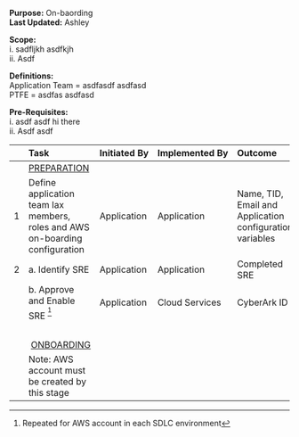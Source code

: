 **Purpose:** On-baording<br/>
**Last Updated:** Ashley

**Scope:**<br/>
i. sadfljkh asdfkjh<br/>
ii. Asdf

**Definitions:**<br/>
Application Team = asdfasdf asdfasd<br/>
PTFE = asdfas asdfasd

**Pre-Requisites:**<br/>
i. asdf asdf hi there<br/>
ii. Asdf asdf

| |Task|Initiated&nbsp;By|Implemented&nbsp;By|Outcome|
|-| :--- | :--- | :--- | :--- |
||<u>PREPARATION</u>|
|1|Define application team Iax members, roles and AWS on-boarding configuration|Application|Application|Name, TID, Email and Application configuration variables|
|2|a. Identify SRE|Application|Application|Completed SRE|
||b. Approve and Enable SRE <sup>[^1]</sup>|Application|Cloud Services|CyberArk ID|
|&nbsp;|
||&nbsp;<u>ONBOARDING</u>|
||Note: AWS account must be created by this stage|||||

[^1]: Repeated for AWS account in each SDLC environment




